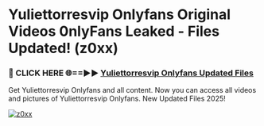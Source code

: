 # Yuliettorresvip Onlyfans Original Videos 0nlyFans Leaked - Files Updated! (z0xx)

<h3>🔴 CLICK HERE 🌐==►► <a href="https://tinyurl.com/ehrbuxhb" rel="nofollow">Yuliettorresvip Onlyfans Updated Files</a></h3>

Get Yuliettorresvip Onlyfans and all content. Now you can access all videos and pictures of Yuliettorresvip Onlyfans. New Updated Files 2025!

[![z0xx](https://i.imgur.com/lVYEuWS.gif)](https://tinyurl.com/ehrbuxhb)

